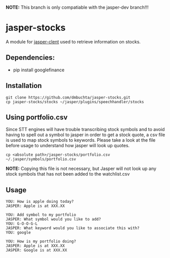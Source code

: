 **NOTE:** This branch is only compatiable with the jasper-dev branch!!!

# jasper-stocks
A module for [jasper-clent](https://github.com/jasperproject/jasper-client) used to retrieve information on stocks.

## Dependencies:
- pip install googlefinance

## Installation
``` 
git clone https://github.com/dmbuchta/jasper-stocks.git
cp jasper-stocks/stocks ~/jasper/plugins/speechhandler/stocks
```

## Using portfolio.csv
Since STT engines will have trouble transcribing stock symbols and to avoid having to spell out a 
symbol to jasper in order to get a stock quote, a csv file is used to map stock symbols to keywords. 
Please take a look at the file before usage to understand how jasper will look up quotes.
```
cp <absolute path>/jasper-stocks/portfolio.csv ~/.jasper/symbols/portfolio.csv
```
**NOTE:** Copying this file is not necessary, 
but Jasper will not look up any stock symbols that has not been added to the watchlist.csv

## Usage
```
YOU: How is apple doing today?
JASPER: Apple is at XXX.XX
```
```
YOU: Add symbol to my portfolio
JASPER: What symbol would you like to add?
YOU: G-O-O-G-L
JASPER: What keyword would you like to associate this with?
YOU: google
```
```
YOU: How is my portfolio doing?
JASPER: Apple is at XXX.XX
JASPER: Google is at XXX.XX
```

